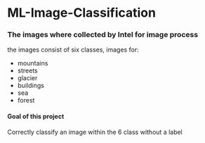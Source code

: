# ML-Image-Classification


### The images where collected by Intel for image process
the images consist of six classes, images for:
- mountains
- streets
- glacier
- buildings
- sea
- forest

#### Goal of this project
Correctly classify an image within the 6 class without a label
